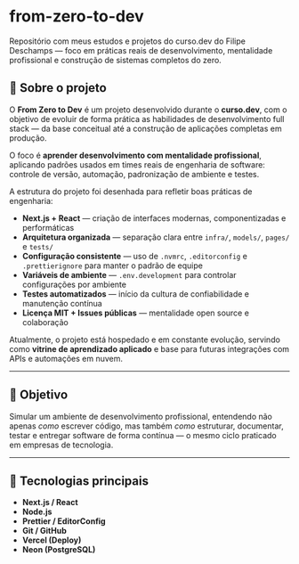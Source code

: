 # from-zero-to-dev

Repositório com meus estudos e projetos do curso.dev do Filipe Deschamps — foco em práticas reais de desenvolvimento, mentalidade profissional e construção de sistemas completos do zero.
## 🚀 Sobre o projeto

O **From Zero to Dev** é um projeto desenvolvido durante o **curso.dev**, com o objetivo de evoluir de forma prática as habilidades de desenvolvimento full stack — da base conceitual até a construção de aplicações completas em produção.

O foco é **aprender desenvolvimento com mentalidade profissional**, aplicando padrões usados em times reais de engenharia de software: controle de versão, automação, padronização de ambiente e testes.

A estrutura do projeto foi desenhada para refletir boas práticas de engenharia:

- **Next.js + React** — criação de interfaces modernas, componentizadas e performáticas
- **Arquitetura organizada** — separação clara entre `infra/`, `models/`, `pages/` e `tests/`
- **Configuração consistente** — uso de `.nvmrc`, `.editorconfig` e `.prettierignore` para manter o padrão de equipe
- **Variáveis de ambiente** — `.env.development` para controlar configurações por ambiente
- **Testes automatizados** — início da cultura de confiabilidade e manutenção contínua
- **Licença MIT + Issues públicas** — mentalidade open source e colaboração

Atualmente, o projeto está hospedado e em constante evolução, servindo como **vitrine de aprendizado aplicado** e base para futuras integrações com APIs e automações em nuvem.

---

## 🎯 Objetivo

Simular um ambiente de desenvolvimento profissional, entendendo não apenas *como* escrever código, mas também *como* estruturar, documentar, testar e entregar software de forma contínua — o mesmo ciclo praticado em empresas de tecnologia.

---

## 🧩 Tecnologias principais

- **Next.js / React**
- **Node.js**
- **Prettier / EditorConfig**
- **Git / GitHub**
- **Vercel (Deploy)**
- **Neon (PostgreSQL)**

